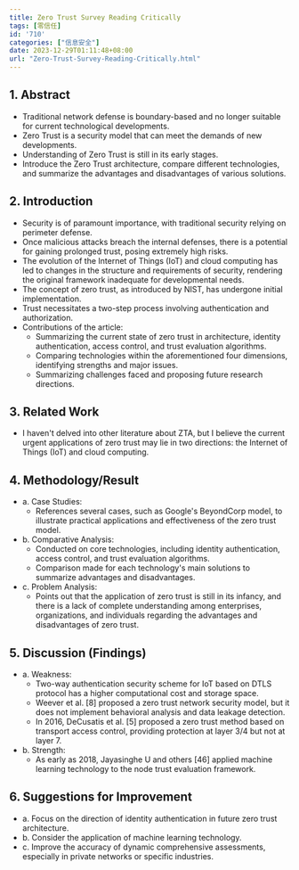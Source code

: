 ```yaml
---
title: Zero Trust Survey Reading Critically
tags: [零信任]
id: '710'
categories: ["信息安全"]
date: 2023-12-29T01:11:48+08:00
url: "Zero-Trust-Survey-Reading-Critically.html"
---
```


## 1. Abstract

- Traditional network defense is boundary-based and no longer suitable for current technological developments.
- Zero Trust is a security model that can meet the demands of new developments.
- Understanding of Zero Trust is still in its early stages.
- Introduce the Zero Trust architecture, compare different technologies, and summarize the advantages and disadvantages of various solutions.

## 2. Introduction

- Security is of paramount importance, with traditional security relying on perimeter defense.
- Once malicious attacks breach the internal defenses, there is a potential for gaining prolonged trust, posing extremely high risks.
- The evolution of the Internet of Things (IoT) and cloud computing has led to changes in the structure and requirements of security, rendering the original framework inadequate for developmental needs.
- The concept of zero trust, as introduced by NIST, has undergone initial implementation.
- Trust necessitates a two-step process involving authentication and authorization.
- Contributions of the article:
    - Summarizing the current state of zero trust in architecture, identity authentication, access control, and trust evaluation algorithms.
    - Comparing technologies within the aforementioned four dimensions, identifying strengths and major issues.
    - Summarizing challenges faced and proposing future research directions.

## 3. Related Work

- I haven't delved into other literature about ZTA, but I believe the current urgent applications of zero trust may lie in two directions: the Internet of Things (IoT) and cloud computing.

## 4. Methodology/Result

- a. Case Studies:
    - References several cases, such as Google's BeyondCorp model, to illustrate practical applications and effectiveness of the zero trust model.
- b. Comparative Analysis:
    - Conducted on core technologies, including identity authentication, access control, and trust evaluation algorithms.
    - Comparison made for each technology's main solutions to summarize advantages and disadvantages.
- c. Problem Analysis:
    - Points out that the application of zero trust is still in its infancy, and there is a lack of complete understanding among enterprises, organizations, and individuals regarding the advantages and disadvantages of zero trust.

## 5. Discussion (Findings)

- a. Weakness:
    - Two-way authentication security scheme for IoT based on DTLS protocol has a higher computational cost and storage space.
    - Weever et al. [8] proposed a zero trust network security model, but it does not implement behavioral analysis and data leakage detection.
    - In 2016, DeCusatis et al. [5] proposed a zero trust method based on transport access control, providing protection at layer 3/4 but not at layer 7.
- b. Strength:
    - As early as 2018, Jayasinghe U and others [46] applied machine learning technology to the node trust evaluation framework.

## 6. Suggestions for Improvement

- a. Focus on the direction of identity authentication in future zero trust architecture.
- b. Consider the application of machine learning technology.
- c. Improve the accuracy of dynamic comprehensive assessments, especially in private networks or specific industries.
